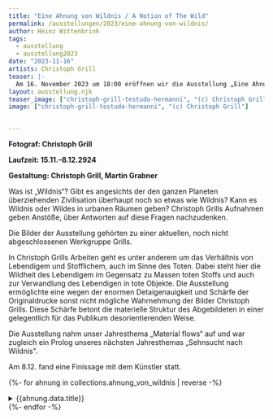 ```yaml
---
title: "Eine Ahnung von Wildnis / A Notion of The Wild"
permalink: /ausstellungen/2023/eine-ahnung-von-wildnis/
author: Heinz Wittenbrink
tags:
  - ausstellung
  - ausstellung2023
date: "2023-11-16"
artists: Christoph Grill
teaser: |-
  Am 16. November 2023 um 18:00 eröffnen wir die Ausstellung „Eine Ahnung von Wildnis / A Notion of The Wild“ mit Fotografien von Christoph Grill. 
layout: ausstellung.njk
teaser_image: ["christoph-grill-testudo-hermanni", "(c) Christoph Grill"]
image: ["christoph-grill-testudo-hermanni", "(c) Christoph Grill"]


---
```


**Fotograf: Christoph Grill** 

**Laufzeit: 15.11.–8.12.2924**

**Gestaltung: Christoph Grill, Martin Grabner**


Was ist „Wildnis“? Gibt es angesichts der den ganzen Planeten überziehenden Zivilisation überhaupt noch so etwas wie Wildnis? Kann es Wildnis oder Wildes in urbanen Räumen geben? Christoph Grills Aufnahmen geben Anstöße, über Antworten auf diese Fragen nachzudenken.

Die Bilder der Ausstellung gehörten zu einer aktuellen, noch nicht abgeschlossenen Werkgruppe Grills.

In Christoph Grills Arbeiten geht es unter anderem um das Verhältnis von Lebendigem und Stofflichem, auch im Sinne des Toten. Dabei steht hier die Wildheit des Lebendigem im Gegensatz zu Massen toten Stoffs und auch zur Verwandlung des Lebendigen in tote Objekte. Die Ausstellung ermöglichte eine wegen der enormen Detaigenauigkeit und Schärfe der Originaldrucke sonst nicht mögliche Wahrnehmung der Bilder Christoph Grills. Diese Schärfe betont die materielle Struktur des Abgebildeten in einer gelegentlich für das Publikum desorientierenden Weise.

Die Ausstellung nahm unser Jahresthema „Material flows“ auf und war zugleich ein Prolog unseres nächsten Jahresthemas „Sehnsucht nach Wildnis".

Am 8.12. fand eine Finissage mit dem Künstler statt. 


  
{%- for ahnung in collections.ahnung_von_wildnis  | reverse -%}
<section id="{{festland.data.id}}" class="ausstellungs_details">
<details>
<summary>{{ahnung.data.title}}</summary>
{{ahnung.content}}
</details>
</section>
{%- endfor -%}
